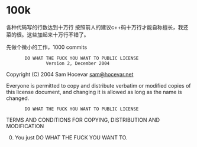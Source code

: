 # 100k
各种代码写的行数达到十万行
按照前人的建议c++码十万行才能自称擅长，我还菜的很。这些加起来十万行不错了。

先做个微小的工作，1000 commits



           DO WHAT THE FUCK YOU WANT TO PUBLIC LICENSE
                   Version 2, December 2004

Copyright (C) 2004 Sam Hocevar <sam@hocevar.net>

Everyone is permitted to copy and distribute verbatim or modified
copies of this license document, and changing it is allowed as long
as the name is changed.

           DO WHAT THE FUCK YOU WANT TO PUBLIC LICENSE
  TERMS AND CONDITIONS FOR COPYING, DISTRIBUTION AND MODIFICATION

  0. You just DO WHAT THE FUCK YOU WANT TO.
